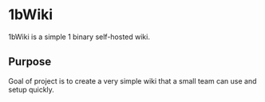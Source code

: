 # 1bWiki

1bWiki is a simple 1 binary self-hosted wiki.

## Purpose

Goal of project is to create a very simple wiki that a
small team can use and setup quickly.